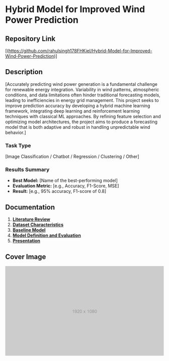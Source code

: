 # Hybrid Model for Improved Wind Power Prediction

## Repository Link

[(https://github.com/rahulsingh178FHKiel/Hybrid-Model-for-Improved-Wind-Power-Prediction)]

## Description

[Accurately predicting wind power generation is a fundamental challenge for renewable energy integration. Variability in wind patterns, atmospheric conditions, and data limitations often hinder traditional forecasting models, leading to inefficiencies in energy grid management. This project seeks to improve prediction accuracy by developing a hybrid machine learning framework, integrating deep learning and reinforcement learning techniques with classical ML approaches. By refining feature selection and optimizing model architectures, the project aims to produce a forecasting model that is both adaptive and robust in handling unpredictable wind behavior.]

### Task Type

[Image Classification / Chatbot / Regression / Clustering / Other]

### Results Summary

- **Best Model:** [Name of the best-performing model]
- **Evaluation Metric:** [e.g., Accuracy, F1-Score, MSE]
- **Result:** [e.g., 95% accuracy, F1-score of 0.8]

## Documentation

1. **[Literature Review](0_LiteratureReview/README.md)**
2. **[Dataset Characteristics](1_DatasetCharacteristics/exploratory_data_analysis.ipynb)**
3. **[Baseline Model](2_BaselineModel/baseline_model.ipynb)**
4. **[Model Definition and Evaluation](3_Model/model_definition_evaluation)**
5. **[Presentation](4_Presentation/README.md)**

## Cover Image

![Project Cover Image](CoverImage/cover_image.png)
